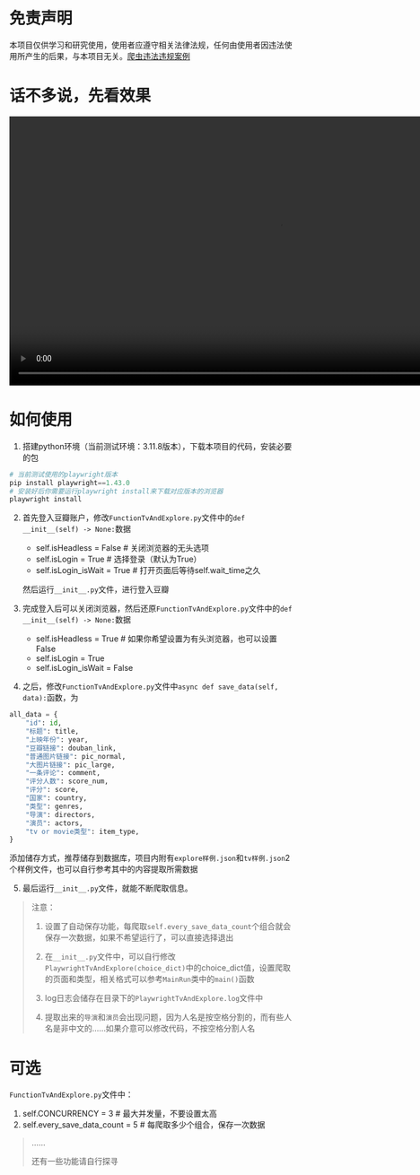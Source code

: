 # 免责声明

本项目仅供学习和研究使用，使用者应遵守相关法律法规，任何由使用者因违法使用所产生的后果，与本项目无关。[爬虫违法违规案例](https://github.com/HiddenStrawberry/Crawler_Illegal_Cases_In_China)

# 话不多说，先看效果

<video src="./asset/show.mp4" height="480px" autoplay="autoplay" loop="loop" controls="controls"></video> 

# 如何使用

1. 搭建python环境（当前测试环境：3.11.8版本），下载本项目的代码，安装必要的包
```python
# 当前测试使用的playwright版本
pip install playwright==1.43.0
# 安装好后你需要运行playwright install来下载对应版本的浏览器
playwright install
```

2. 首先登入豆瓣账户，修改`FunctionTvAndExplore.py`文件中的`def __init__(self) -> None:`数据
    - self.isHeadless = False # 关闭浏览器的无头选项
    - self.isLogin = True  # 选择登录（默认为True）
    - self.isLogin_isWait = True  # 打开页面后等待self.wait_time之久
    
    然后运行`__init__.py`文件，进行登入豆瓣

3. 完成登入后可以关闭浏览器，然后还原`FunctionTvAndExplore.py`文件中的`def __init__(self) -> None:`数据
    - self.isHeadless = True # 如果你希望设置为有头浏览器，也可以设置False
    - self.isLogin = True
    - self.isLogin_isWait = False

4. 之后，修改`FunctionTvAndExplore.py`文件中`async def save_data(self, data):`函数，为
```python
all_data = {
    "id": id,
    "标题": title,
    "上映年份": year,
    "豆瓣链接": douban_link,
    "普通图片链接": pic_normal,
    "大图片链接": pic_large,
    "一条评论": comment,
    "评分人数": score_num,
    "评分": score,
    "国家": country,
    "类型": genres,
    "导演": directors,
    "演员": actors,
    "tv or movie类型": item_type,
}
```
添加储存方式，推荐储存到数据库，项目内附有`explore样例.json`和`tv样例.json`2个样例文件，也可以自行参考其中的内容提取所需数据

5. 最后运行`__init__.py`文件，就能不断爬取信息。
>注意：
>
> 1. 设置了自动保存功能，每爬取`self.every_save_data_count`个组合就会保存一次数据，如果不希望运行了，可以直接选择退出
>
> 2. 在`__init__.py`文件中，可以自行修改`PlaywrightTvAndExplore(choice_dict)`中的choice_dict值，设置爬取的页面和类型，相关格式可以参考`MainRun`类中的`main()`函数
>
> 3. log日志会储存在目录下的`PlaywrightTvAndExplore.log`文件中
>
> 4. 提取出来的`导演`和`演员`会出现问题，因为人名是按空格分割的，而有些人名是非中文的……如果介意可以修改代码，不按空格分割人名

# 可选
`FunctionTvAndExplore.py`文件中：
1. self.CONCURRENCY = 3  # 最大并发量，不要设置太高
2. self.every_save_data_count = 5  # 每爬取多少个组合，保存一次数据

>……
>
>还有一些功能请自行探寻